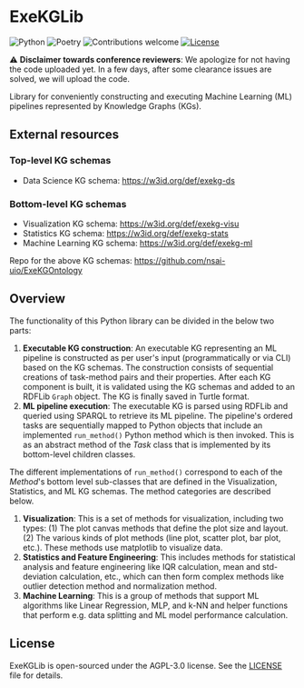 # ExeKGLib

![Python](https://img.shields.io/badge/python-v3.8+-blue.svg)
![Poetry](https://img.shields.io/badge/poetry-v1.2.2-blue)
![Contributions welcome](https://img.shields.io/badge/contributions-welcome-orange.svg)
[![License](https://img.shields.io/badge/license-AGPL%203.0-blue)](https://www.gnu.org/licenses/agpl-3.0.en.html)

:warning: **Disclaimer towards conference reviewers**: We apologize for not having the code uploaded yet. In a few days, after some clearance issues are solved, we will upload the code.

Library for conveniently constructing and executing Machine Learning (ML) pipelines represented by Knowledge Graphs (KGs).

## External resources
### Top-level KG schemas
- Data Science KG schema: https://w3id.org/def/exekg-ds

### Bottom-level KG schemas
- Visualization KG schema: https://w3id.org/def/exekg-visu
- Statistics KG schema: https://w3id.org/def/exekg-stats
- Machine Learning KG schema: https://w3id.org/def/exekg-ml

Repo for the above KG schemas: https://github.com/nsai-uio/ExeKGOntology

## Overview
The functionality of this Python library can be divided in the below two parts:
1. **Executable KG construction**: An executable KG representing an ML pipeline is constructed as per user's input (programmatically or via CLI) based on the KG schemas. The construction consists of sequential creations of task-method pairs and their properties. After each KG component is built, it is validated using the KG schemas and added to an RDFLib `Graph` object. The KG is finally saved in Turtle format.
2. **ML pipeline execution**: The executable KG is parsed using RDFLib and queried using SPARQL to retrieve its ML pipeline. The pipeline's ordered tasks are sequentially mapped to Python objects that include an implemented `run_method()` Python method which is then invoked. This is as an abstract method of the _Task_ class that is implemented by its bottom-level children classes.

The different implementations of `run_method()` correspond to each of the _Method_'s bottom level sub-classes that are defined in the Visualization, Statistics, and ML KG schemas. The method categories are described below.
1. **Visualization**: This is a set of methods for visualization, including two types: (1) The plot canvas methods that define the plot size and layout. (2) The various kinds of plot methods (line plot, scatter plot, bar plot, etc.). These methods use matplotlib to visualize data.
2. **Statistics and Feature Engineering**: This includes methods for statistical analysis and feature engineering like IQR calculation, mean and std-deviation calculation, etc., which can then form complex methods like outlier detection method and normalization method.
3. **Machine Learning**: This is a group of methods that support ML algorithms like Linear Regression, MLP, and k-NN and helper functions that perform e.g. data splitting and ML model performance calculation.

## License

ExeKGLib is open-sourced under the AGPL-3.0 license. See the
[LICENSE](LICENSE) file for details.
